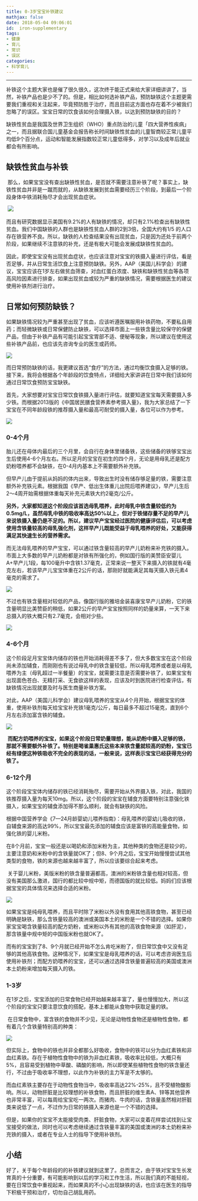 ```yaml
---
title: 0-3岁宝宝补铁建议
mathjax: false
date: 2018-05-04 09:06:01
id:  iron-supplementary
tags:
- 健康 
- 育儿
- 常识
- 误区
categories:
- 科学育儿
---
```


****

补铁这个主题大家也是催了很久很久，这次终于能正式来给大家详细讲讲了，当然，补铁产品也是少不了的。但是，相比如何选补铁产品，预防缺铁这个主题更需要我们重视和关注起来，毕竟预防胜于治疗，而且目前这方面也存在着不少被我们忽略了的误区。宝宝日常的饮食该如何合理摄入铁，以达到预防缺铁的目的？

<!--- more --->

缺铁性贫血是我国及世界卫生组织（WHO）重点防治的儿童「四大营养性疾病」之一，而且据联合国儿童基金会报告称长时间缺铁性贫血的儿童智商较正常儿童平均低9个百分点，运动和智能发展指数较正常儿童低得多，对学习以及成年后就业都会有所影响。

## 缺铁性贫血与补铁

 那么，如果宝宝没有查出缺铁性贫血，是否就不需要注意补铁了呢？事实上，缺铁性贫血并非是一蹴而就的，从缺铁发展到贫血需要经历三个阶段，到最后一个阶段身体中铁消耗殆尽才会出现贫血症状。

 ![](https://zymin-1255632454.cos.ap-shanghai.myqcloud.com/iron-supplementary/2566bb196ba2c0f192e8d8a921534eb6.png)

而且有研究数据显示美国有9.2%的人有缺铁的情况，却只有2.1%检查出有缺铁性贫血。我们中国缺铁的人群也是缺铁性贫血人群的2到3倍，全国大约有1/5
的人口存在铁营养不良。所以，缺铁的人检查结果没有出现贫血，只是因为还处于前两个阶段，如果继续不注意铁的补充，还是有极大可能会发展成缺铁性贫血的。

因此，即使宝宝没有出现贫血症状，也应该注意对宝宝的铁摄入量进行评估，看是否足够，并从日常生活饮食上注意预防缺铁。另外，AAP（美国儿科学会）的建议，宝宝应该在1岁左右做贫血筛查，对血红蛋白浓度、缺铁和缺铁性贫血等各项高风险因素进行排查，如果出现贫血或较为严重的缺铁情况，需要根据医生的建议使用补铁剂进行治疗。

## 日常如何预防缺铁？

如果缺铁情况较为严重甚至出现了贫血，应该听遵医嘱服用补铁药物，不要私自用药；而轻微缺铁或日常保健防止缺铁，可以选择市面上一些铁含量比较保守的保健产品，但由于补铁产品有可能引起宝宝胃部不适、便秘等现象，所以建议在使用这些补铁产品前，也应该先咨询专业的医生或药师。

![](https://zymin-1255632454.cos.ap-shanghai.myqcloud.com/iron-supplementary/cea489dba84ace2f733623e64fc61381.jpg)

而日常预防缺铁的话，我更建议首选“食疗”的方法，通过均衡饮食摄入足够的铁。接下来，我将会根据各个年龄段的饮食特点，详细给大家讲讲在日常中我们该如何通过日常饮食预防宝宝缺铁。

首先，大家想要对宝宝日常饮食铁摄入量进行评估，就要知道宝宝每天需要摄入多少铁。而根据2013版的《中国居民膳食营养素参考摄入量》，我为大家总结了一下宝宝在不同年龄段铁的推荐摄入量和最高可耐受的摄入量，各位可以作为参考。

![](https://zymin-1255632454.cos.ap-shanghai.myqcloud.com/iron-supplementary/ef4b6b6c4c4a73276400c2ba0f37f735.png)

###  0-4个月

胎儿还在母体内最后的三个月里，会自行在身体里储备铁，这些储备的铁够宝宝出生后使用4-6个月左右。所以足月的宝宝在初生的四个月，无论是用母乳还是配方奶粉喂养都不会缺铁，在0-4月内基本上不需要额外补充铁。

但早产儿由于提前从妈妈的体内出来，导致出生时没有储存够足量的铁，需要注意额外补充铁元素。根据我国《早产、低出生体重儿出院后喂养建议》，早产儿生后2～4周开始需根据体重每天补充元素铁大约2毫克/公斤。

**另外，大家都知道这个阶段应该首选母乳喂养，此时母乳中铁含量较低约为0.5mg/L，虽然母乳中铁的吸收率高达50%以上，但对于铁储存量不足的早产儿来说铁摄入量仍是不足的。所以，建议早产宝宝经过医院的健康评估后，可以考虑使用含铁量较高的母乳强化剂，这样早产儿既能受益于母乳喂养的好处，又能获得满足其快速生长的营养需求。**

而无法母乳喂养的早产宝宝，可以通过铁含量较高的早产儿奶粉来补充铁的摄入。市面上大多数的早产儿奶粉都是对铁有所强化的，例如国行版的美赞臣安婴儿A+早产儿1段，每100毫升中含铁1.37毫克，正常来说一整天下来摄入的铁就有4毫克左右，若该早产儿宝宝体重在2公斤的话，那刚好就能满足其每天摄入铁元素4毫克的需求了。

![](https://zymin-1255632454.cos.ap-shanghai.myqcloud.com/iron-supplementary/01d7edff3375ad0cb2346090cca13907.jpg)

不过也有铁含量相对较低的产品，像国行版的雅培金装喜康宝早产儿奶粉，它的铁含量明显比美赞臣的稍低，如果2公斤的早产宝宝按照同样的奶量来算，一天下来总摄入的铁大概只有2.7毫克，会相对少些。

![](https://zymin-1255632454.cos.ap-shanghai.myqcloud.com/iron-supplementary/21bbb04f2ed7fa4457552a82c1570916.jpg)

### 4-6个月

这个阶段足月宝宝体内储存的铁也开始消耗得差不多了，但大多数宝宝在这个阶段尚未添加辅食，而刚刚也有说过母乳中的铁含量较低，所以母乳喂养或者是以母乳喂养为主（母乳超过一半餐量）的宝宝，就需要注意是否需要补铁了，如果宝宝有出现面色苍白、无精打采、无食欲这样的表现，应该及时到医院进行检查评估，有缺铁情况出现就要及时与医生商量补铁方案。

对此，AAP（美国儿科学会）建议母乳喂养的宝宝从4个月开始，根据宝宝的体重，使用补铁剂每天给宝宝补充铁1毫克/公斤，每日最多不超过15毫克，直到6个月左右添加富含铁的辅食。

![](https://zymin-1255632454.cos.ap-shanghai.myqcloud.com/iron-supplementary/365a85df2203893c082003fa6fbe7205.jpg)

 **而配方奶喂养的宝宝，如果这个阶段日常奶量理想，能从奶粉中摄入足够的铁，那就不需要额外补铁了。特别是喝雀巢惠氏这些本来铁含量就较高的奶粉，宝宝已经有绿便这种铁吸收不完全的表现的话，一般来说，这样表示宝宝已经获得充分的铁了。**

### 6-12个月

这个阶段宝宝体内储存的铁已经消耗殆尽，需要开始从外界摄入铁，对此，我国的铁推荐摄入量为每天10mg。所以，这个阶段的宝宝在辅食方面要特别注意强化铁摄入，如果宝宝的辅食添加得不那么顺利，就会有缺铁的风险。

根据中国营养学会《7—24月龄婴幼儿喂养指南》：母乳喂养的婴幼儿吸收的铁，自辅食来源的高达99%，所以宝宝最先添加的辅食应该是富铁的高能量食物，如强化铁的婴儿米粉。

在8个月前，宝宝一般还是以喝奶和添加米粉为主，其他种类的食物还是较少的，主要注意奶和米粉中的含铁量就OK了；但8、9个月之后，宝宝开始慢慢尝试其他类型的食物，铁的来源也越来越丰富了，所以应该要综合起来考虑。

 关于婴儿米粉，美版米粉的铁含量普遍都高，澳洲的米粉铁含量也相对较高，但没有美国那么激进，国行的都比较中规中矩，而德国版的就比较低。妈妈们应该根据宝宝的具体情况来选择合适的米粉。

![](https://zymin-1255632454.cos.ap-shanghai.myqcloud.com/iron-supplementary/ce7d8d273306869ec64e03adb3cb1598.jpg)

如果宝宝是纯母乳喂养，而且平时除了米粉以外没有食用其他高铁食物，甚至已经明确是缺铁，那么含铁量较高的澳洲或美国本土的米粉是一个不错的选择。如果你家宝宝喝含铁量较高的配方奶粉，或米粉以外有其他的高铁食物来源（如肝泥），那含铁量中规中矩的中国版米粉也就OK了。

而有的宝宝到了8、9个月就已经开始不怎么肯吃米粉了，但日常饮食中又没有足够的其他高铁食物。这种情况下，如果宝宝是母乳喂养的话，可以考虑咨询医生后使用补铁剂；而配方奶喂养的宝宝，还可以通过选择含铁量普遍较高的美国或澳洲本土奶粉来增加每天摄入的铁。

### 1-3岁

在1岁之后，宝宝添加的日常食物已经开始越来越丰富了，量也慢慢加大，所以这个阶段的宝宝只要注意饮食的搭配，基本上都能从食物中获取足量的铁。

 在日常食物中，富含铁的食物并不少见，无论是动物性食物还是植物性食物，都有着几个含铁量特别高的种类：

![](https://zymin-1255632454.cos.ap-shanghai.myqcloud.com/iron-supplementary/a095d3bf9987668af0cdab42724e2443.png)

但实际上，食物中的铁也并非全都那么好吸收，食物中的铁可以分为血红素铁和非血红素铁。存在于植物性食物中的铁为非血红素铁，吸收率比较低，大概只有5%，且容易受到植物中草酸、磷酸的影响，所以即使某些植物性食物的铁含量还行，不过由于吸收率不理想，以此作为补铁的主力军是不太够的。

而血红素铁主要存在于动物性食物当中，吸收率高达22%-25%，且不受植物酸影响。所以，动物肝脏是比较理想的补铁食物，而且肝脏的维生素A、锌等其他营养也非常丰富，可以每周给宝宝吃一两次。而猪肉、牛肉的话，含铁量虽然相对肝脏类来说低了一点，不过作为日常的铁摄入来源也是一个不错的选择。

但是，如果你的宝宝不太能接受肉类、肝脏食物，大家可以变着花样尝试找到让宝宝接受的做法，同时也可以考虑继续通过含铁量丰富的美国或澳洲的本土奶粉来补充铁的摄入，或者在专业人士的指导下使用补铁剂。

## 小结

好了，关于每个年龄段的的补铁建议就到这里了。总而言之，由于铁对宝宝生长发育真的十分重要，有可能影响到以后的学习和工作生活，所以我们真的不能轻视，要在日常饮食中重视起来，而如果真的不小心出现缺铁的话，也应该在医生的指导下积极干预和治疗，切勿自己胡乱用药。